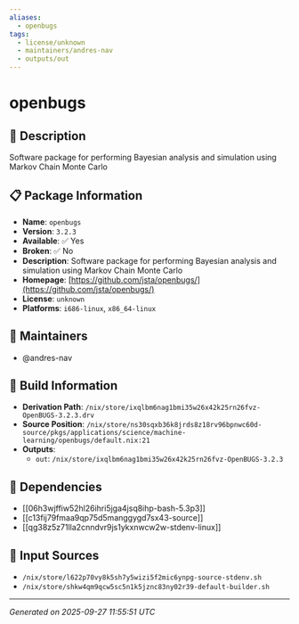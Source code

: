 ```yaml
---
aliases:
  - openbugs
tags:
  - license/unknown
  - maintainers/andres-nav
  - outputs/out
---
```


# openbugs

## 📝 Description

Software package for performing Bayesian analysis and simulation using Markov Chain Monte Carlo

## 📋 Package Information

- **Name**: `openbugs`
- **Version**: `3.2.3`
- **Available**: ✅ Yes
- **Broken**: ✅ No
- **Description**: Software package for performing Bayesian analysis and simulation using Markov Chain Monte Carlo
- **Homepage**: [https://github.com/jsta/openbugs/](https://github.com/jsta/openbugs/)
- **License**: `unknown`
- **Platforms**: `i686-linux`, `x86_64-linux`
## 👥 Maintainers

- @andres-nav


## 🔧 Build Information

- **Derivation Path**: `/nix/store/ixqlbm6nag1bmi35w26x42k25rn26fvz-OpenBUGS-3.2.3.drv`
- **Source Position**: `/nix/store/ns30sqxb36k8jrds8z18rv96bpnwc60d-source/pkgs/applications/science/machine-learning/openbugs/default.nix:21`
- **Outputs**:
  - `out`:  `/nix/store/ixqlbm6nag1bmi35w26x42k25rn26fvz-OpenBUGS-3.2.3`

## 🔗 Dependencies

- [[06h3wjffiw52hl26ihri5jga4jsq8ihp-bash-5.3p3]]
- [[c13fij79fmaa9qp75d5manggygd7sx43-source]]
- [[qg38z5z71lla2cnndvr9js1ykxnwcw2w-stdenv-linux]]

## 📁 Input Sources

- `/nix/store/l622p70vy8k5sh7y5wizi5f2mic6ynpg-source-stdenv.sh`
- `/nix/store/shkw4qm9qcw5sc5n1k5jznc83ny02r39-default-builder.sh`

---
*Generated on 2025-09-27 11:55:51 UTC*
